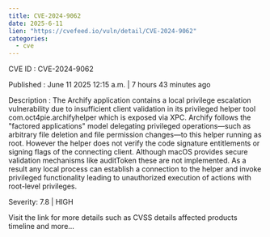 ```yaml
---
title: CVE-2024-9062
date: 2025-6-11
lien: "https://cvefeed.io/vuln/detail/CVE-2024-9062"
categories:
  - cve
---
```


CVE ID : CVE-2024-9062

Published :  June 11
2025
12:15 a.m. | 7 hours
43 minutes ago

Description : The Archify application contains a local privilege escalation vulnerability due to insufficient client validation in its privileged helper tool
com.oct4pie.archifyhelper
which is exposed via XPC. Archify follows the "factored applications" model
delegating privileged operations—such as arbitrary file deletion and file permission changes—to this helper running as root. However
the helper does not verify the code signature
entitlements
or signing flags of the connecting client. Although macOS provides secure validation mechanisms like auditToken
these are not implemented. As a result
any local process can establish a connection to the helper and invoke privileged functionality
leading to unauthorized execution of actions with root-level privileges.

Severity: 7.8 | HIGH

Visit the link for more details
such as CVSS details
affected products
timeline
and more...
